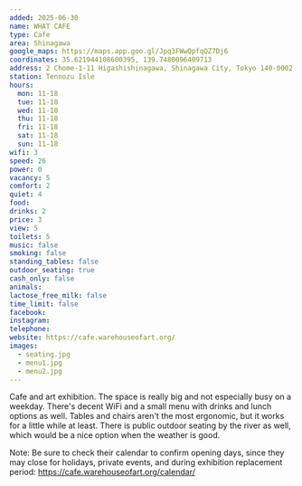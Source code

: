 ```yaml
---
added: 2025-06-30
name: WHAT CAFE
type: Cafe
area: Shinagawa
google_maps: https://maps.app.goo.gl/Jpq3FWwQpfqQZ7Dj6
coordinates: 35.621944108600395, 139.7480096409713
address: 2 Chome-1-11 Higashishinagawa, Shinagawa City, Tokyo 140-0002
station: Tennozu Isle
hours:
  mon: 11-18
  tue: 11-18
  wed: 11-18
  thu: 11-18
  fri: 11-18
  sat: 11-18
  sun: 11-18
wifi: 3
speed: 26
power: 0
vacancy: 5
comfort: 2
quiet: 4
food: 
drinks: 2
price: 3
view: 5
toilets: 5
music: false
smoking: false
standing_tables: false
outdoor_seating: true
cash_only: false
animals: 
lactose_free_milk: false
time_limit: false
facebook: 
instagram: 
telephone: 
website: https://cafe.warehouseofart.org/
images:
  - seating.jpg
  - menu1.jpg
  - menu2.jpg
---
```


Cafe and art exhibition. The space is really big and not especially busy on a weekday. There's decent WiFi and a small menu with drinks and lunch options as well. Tables and chairs aren't the most ergonomic, but it works for a little while at least. There is public outdoor seating by the river as well, which would be a nice option when the weather is good.

Note: Be sure to check their calendar to confirm opening days, since they may close for holidays, private events, and during exhibition replacement period: https://cafe.warehouseofart.org/calendar/